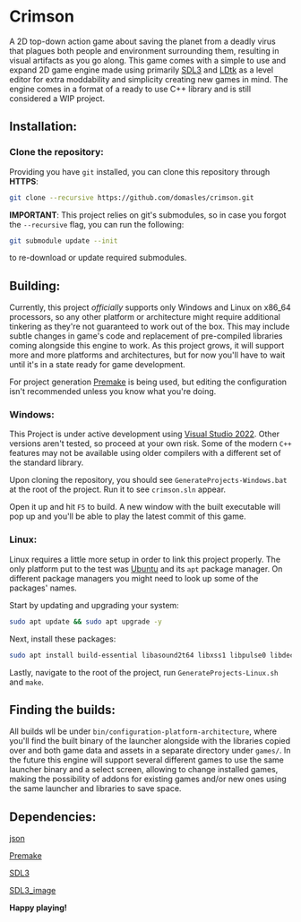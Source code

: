 # Crimson
A 2D top-down action game about saving the planet from a deadly virus that plagues both people and environment surrounding them, resulting in visual artifacts as you go along.
This game comes with a simple to use and expand 2D game engine made using primarily [SDL3](https://github.com/libsdl-org/SDL) and [LDtk](https://github.com/deepnight/ldtk) as a level editor for extra moddability and simplicity creating new games in mind.
The engine comes in a format of a ready to use C++ library and is still considered a WIP project.

## Installation:
### Clone the repository:
Providing you have ```git``` installed, you can clone this repository through **HTTPS**:
```bash
git clone --recursive https://github.com/domasles/crimson.git
```
**IMPORTANT**: This project relies on git's submodules, so in case you forgot the ```--recursive``` flag, you can run the following:
```bash
git submodule update --init
```
to re-download or update required submodules.

## Building:
Currently, this project *officially* supports only Windows and Linux on x86_64 processors, so any other platform or architecture might require additional tinkering as they're not guaranteed to work out of the box. This may include subtle changes in game's code and replacement of pre-compiled libraries coming alongside this engine to work. As this project grows, it will support more and more platforms and architectures, but for now you'll have to wait until it's in a state ready for game development.

For project generation [Premake](https://github.com/premake/premake-core) is being used, but editing the configuration isn't recommended unless you know what you're doing.

### Windows:
This Project is under active development using [Visual Studio 2022](https://visualstudio.microsoft.com). Other versions aren't tested, so proceed at your own risk. Some of the modern ```C++``` features may not be available using older compilers with a different set of the standard library.

Upon cloning the repository, you should see ```GenerateProjects-Windows.bat``` at the root of the project. Run it to see ```crimson.sln``` appear.

Open it up and hit ```F5``` to build. A new window with the built executable will pop up and you'll be able to play the latest commit of this game.

### Linux:
Linux requires a little more setup in order to link this project properly. The only platform put to the test was [Ubuntu](https://ubuntu.com) and its ```apt``` package manager. On different package managers you might need to look up some of the packages' names.

Start by updating and upgrading your system:
```bash
sudo apt update && sudo apt upgrade -y
```

Next, install these packages:
```bash
sudo apt install build-essential libasound2t64 libxss1 libpulse0 libdecor-0-0 libwebpdemux2
```

Lastly, navigate to the root of the project, run ```GenerateProjects-Linux.sh``` and ```make```.

## Finding the builds:
All builds wll be under ```bin/configuration-platform-architecture```, where you'll find the built binary of the launcher alongside with the libraries copied over and both game data and assets in a separate directory under ```games/```. In the future this engine will support several different games to use the same launcher binary and a select screen, allowing to change installed games, making the possibility of addons for existing games and/or new ones using the same launcher and libraries to save space.

## Dependencies:
[json](https://github.com/nlohmann/json)

[Premake](https://github.com/premake/premake-core)

[SDL3](https://github.com/libsdl-org/SDL)

[SDL3_image](https://github.com/libsdl-org/SDL_image)

**Happy playing!**
